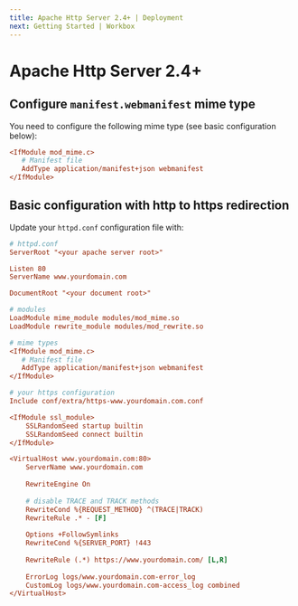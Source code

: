 ```yaml
---
title: Apache Http Server 2.4+ | Deployment
next: Getting Started | Workbox
---
```


# Apache Http Server 2.4+

## Configure `manifest.webmanifest` mime type

You need to configure the following mime type (see basic configuration below):

```ini
<IfModule mod_mime.c>
   # Manifest file
   AddType application/manifest+json webmanifest
</IfModule>
```

## Basic configuration with http to https redirection

Update your `httpd.conf` configuration file with:

```ini
# httpd.conf
ServerRoot "<your apache server root>"

Listen 80
ServerName www.yourdomain.com

DocumentRoot "<your document root>"

# modules
LoadModule mime_module modules/mod_mime.so
LoadModule rewrite_module modules/mod_rewrite.so

# mime types
<IfModule mod_mime.c>
   # Manifest file
   AddType application/manifest+json webmanifest
</IfModule>

# your https configuration
Include conf/extra/https-www.yourdomain.com.conf

<IfModule ssl_module>
    SSLRandomSeed startup builtin
    SSLRandomSeed connect builtin
</IfModule>

<VirtualHost www.yourdomain.com:80>
    ServerName www.yourdomain.com
    
    RewriteEngine On
    
    # disable TRACE and TRACK methods
    RewriteCond %{REQUEST_METHOD} ^(TRACE|TRACK)
    RewriteRule .* - [F]
    
    Options +FollowSymlinks
    RewriteCond %{SERVER_PORT} !443
    
    RewriteRule (.*) https://www.yourdomain.com/ [L,R]
    
    ErrorLog logs/www.yourdomain.com-error_log
    CustomLog logs/www.yourdomain.com-access_log combined
</VirtualHost>
```
